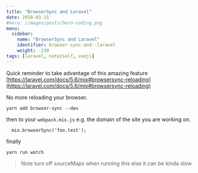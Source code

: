 ```yaml
---
title: "BrowserSync and Laravel"
date: 2018-03-15
#hero: /images/posts/hero-coding.png
menu:
  sidebar:
    name: "BrowserSync and Laravel"
    identifier: browser-sync-and--laravel
    weight: -239
tags: [laravel, note2self, vuejs]
---
```


Quick reminder to take advantage of this amazing feature [https://laravel.com/docs/5.6/mix#browsersync-reloading](https://laravel.com/docs/5.6/mix#browsersync-reloading)

No more reloading your browser.

```
yarn add browser-sync --dev
```

then to your `webpack.mix.js` e.g. the domain of the site you are working on.

```
  mix.browserSync('foo.test');
```

finally 

```
yarn run watch
```

> Note turn off sourceMaps when running this else it can be kinda slow